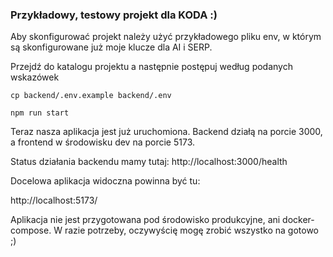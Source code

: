 ### Przykładowy, testowy projekt dla KODA :)

Aby skonfigurować projekt należy użyć przykładowego pliku env, w którym są skonfigurowane już moje klucze dla AI i SERP.

Przejdź do katalogu projektu a następnie postępuj według podanych wskazówek

```
cp backend/.env.example backend/.env
```

```
npm run start
```

Teraz nasza aplikacja jest już uruchomiona.
Backend działą na porcie 3000, a frontend w środowisku dev na porcie 5173.

Status działania backendu mamy tutaj: http://localhost:3000/health

Docelowa aplikacja widoczna powinna być tu:

http://localhost:5173/


Aplikacja nie jest przygotowana pod środowisko produkcyjne, ani docker-compose. 
W razie potrzeby, oczywyścię mogę zrobić wszystko na gotowo ;)